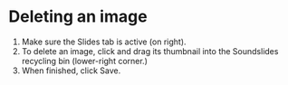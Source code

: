 # Deleting an image

1. Make sure the Slides tab is active (on right).
2. To delete an image, click and drag its thumbnail into the Soundslides recycling bin (lower-right corner.)
3. When finished, click Save.
